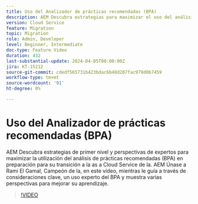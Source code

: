 ```yaml
---
title: Uso del Analizador de prácticas recomendadas (BPA)
description: AEM Descubra estrategias para maximizar el uso del análisis de prácticas recomendadas (BPA) en preparación para su transición a la as a Cloud Service de la.
version: Cloud Service
feature: Migration
topic: Migration
role: Admin, Developer
level: Beginner, Intermediate
doc-type: Feature Video
duration: 432
last-substantial-update: 2024-04-05T00:00:00Z
jira: KT-15212
source-git-commit: cdedf565731b423bdac6b48d207fac979d0b7459
workflow-type: tm+mt
source-wordcount: '91'
ht-degree: 0%

---
```



# Uso del Analizador de prácticas recomendadas (BPA)

AEM Descubra estrategias de primer nivel y perspectivas de expertos para maximizar la utilización del análisis de prácticas recomendadas (BPA) en preparación para su transición a la as a Cloud Service de la. AEM Únase a Rami El Gamal, Campeón de la, en este vídeo, mientras le guía a través de consideraciones clave, un uso experto del BPA y muestra varias perspectivas para mejorar su aprendizaje.

>[!VIDEO](https://video.tv.adobe.com/v/3428022/?learn=on)
